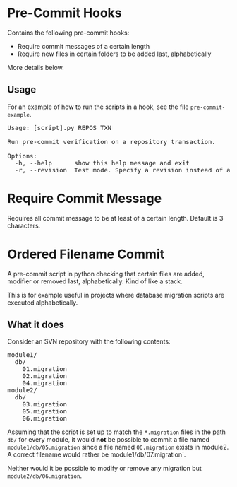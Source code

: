Pre-Commit Hooks
================

Contains the following pre-commit hooks:

- Require commit messages of a certain length
- Require new files in certain folders to be added last, alphabetically

More details below.

Usage
-----

For an example of how to run the scripts in a hook, see the file `pre-commit-example`.

<pre>
Usage: [script].py REPOS TXN

Run pre-commit verification on a repository transaction.

Options:
  -h, --help      show this help message and exit
  -r, --revision  Test mode. Specify a revision instead of a transaction.
</pre>

Require Commit Message
======================

Requires all commit message to be at least of a certain length. Default is 3 characters.


Ordered Filename Commit
=======================

A pre-commit script in python checking that certain files are added, modifier
or removed last, alphabetically. Kind of like a stack.

This is for example useful in projects where database migration scripts are
executed alphabetically.

What it does
------------

Consider an SVN repository with the following contents:

<pre>
module1/
  db/
    01.migration
    02.migration
    04.migration
module2/
  db/
    03.migration
    05.migration
    06.migration
</pre>

Assuming that the script is set up to match the `*.migration` files in the path `db/`
for every module, it would **not** be possible to commit a file named
`module1/db/05.migration` since a file named `06.migration` exists in module2.
A correct filename would rather be module1/db/07.migration`.

Neither would it be possible to modify or remove any migration but
`module2/db/06.migration`.